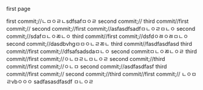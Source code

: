 first page

first commit;//ㄴㅁㅇㄹㄴsdfsafㅁㅇㄹ
second commit;//
third commit//first commit;//
second commit;//first commit;//asfasdfsadfㅁㄴㅇㄹㅁㄴㅇ
second commit;//sdafㅁㄴㅇㄻㄴㅇ
third commit//first commit;//dsfdㅇㅀㅇㅀㅁㄴㅇ
second commit;//dasdbvhgㅁㅁㅇㄴㄹㄻㄴ
third commit//fasdfasdfasd
third commit//first commit;//dfsafsadsdaㅁㄴㅇ
second commitㅁㄴㅇㄻㄴㅇㄹ
third commit//first commit;//ㅇㄴㅁㄹㄴㅁㄴㅇㄹ
second commit;//third commit//first commit;//ㅇㄴㅁ
second commit;//asdfasdfasf
third commit//first commit;//
second commit;//third commit//first commit;//
ㄴㅇㅁㄹvbㅇㅇㅇ
sadfasasdfasdf
ㅁㄴㅇㄹ
